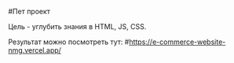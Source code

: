 #Пет проект

Цель - углубить знания в HTML, JS, CSS.

Результат можно посмотреть тут:
#https://e-commerce-website-nmg.vercel.app/
